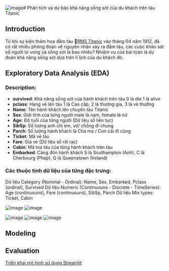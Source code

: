 ![image](https://github.com/user-attachments/assets/307596af-a4b1-4b9b-9e19-d835348be630)# Phân tích và dự báo khả năng sống sót của du khách trên tàu Titanic
## Introduction
Từ khi sự kiện thảm họa đắm tàu 🚢[RMS Titanic](https://en.wikipedia.org/wiki/Sinking_of_the_Titanic) vào tháng 04 năm 1912, đã có rất nhiều phỏng đoán về nguyên nhân xảy ra đắm tàu, các cuộc khảo sát số người tử vong và sống sót là bao nhiêu?
Nhiệm vụ của bài toán là dự đoán khả năng sống sót dựa trên lí lịch của du khách đó.
## Exploratory Data Analysis (EDA)
### Description:
- **survived**: Khả năng sống sót của hành khách trên tàu 0 là die 1 là alive <br/>
- **pclass**: Hạng vé lên tàu 1 là Cao cấp, 2 là thương gia, 3 là vé thường <br/>
- **Name**: Tên hành khách lên chuyến tàu Titanic <br/>
- **Sex**: Giới tính của từng người male là nam, female là nữ <br/>
- **Age**: Độ tuổi của từng người (Dữ liệu số liên tục) <br/>
- **SibSp**: Số lượng anh chị em, vợ/ chồng đi chung <br/>
- **Parch**: Số lượng hành khách là Cha mẹ / Con cái đi cùng <br/>
- **Ticket**: Mã vé tàu <br/>
- **Fare**: Giá vé (Dữ liệu số rời rạc) <br/>
- **Cabin**: Mã toa tàu của từng hành khách trên tàu <br/>
- **Embarked**: Cảng đón hành khách S là Southampton (Anh), C là Cherbourg (Pháp), Q là Queenstown (Ireland) <br/>
### Các thuộc tính dữ liệu của từng đặc trưng:
Dữ liệu Category (Nominal - Ordinal): Name, Sex, Embarked, Pclass (ordinal), Survived
Dữ liệu Numeric (Continuouns - Discrete - TimeSeries): Age (continuouns), Fare (continuouns), SibSp, Parch
Dữ liệu Mix types: Ticket, Cabin

![image](https://github.com/user-attachments/assets/fd4883ae-f2be-452f-9577-d42e54f7c881)
![image](https://github.com/user-attachments/assets/394989c1-8e38-449d-813d-15d32b474b8e)

![image](https://github.com/user-attachments/assets/35a9a01f-9c7a-4137-8988-95a9d7d04faf)
![image](https://github.com/user-attachments/assets/2c0a17e9-aa0c-4862-9f01-b223e92ad2e5)
![image](https://github.com/user-attachments/assets/37be7c4a-1c27-4319-bacc-0c2b14b78499)


## Modeling

## Evaluation

[Triển khai mô hình sử dụng Streamlit](https://drive.google.com/file/d/1X3q9Ne4P7tJhKXRQ6Ypt0AYVMr34c4-F/view?usp=drive_link)
